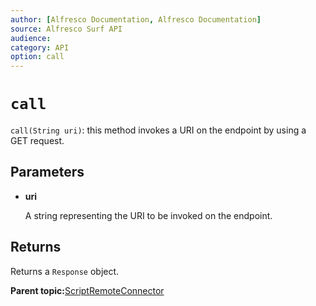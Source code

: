 ```yaml
---
author: [Alfresco Documentation, Alfresco Documentation]
source: Alfresco Surf API
audience: 
category: API
option: call
---
```


# `call`

`call(String uri)`: this method invokes a URI on the endpoint by using a GET request.

## Parameters

-   **uri**

    A string representing the URI to be invoked on the endpoint.


## Returns

Returns a `Response` object.

**Parent topic:**[ScriptRemoteConnector](../references/APISurf-ScriptRemoteConnector-connectors.md)

